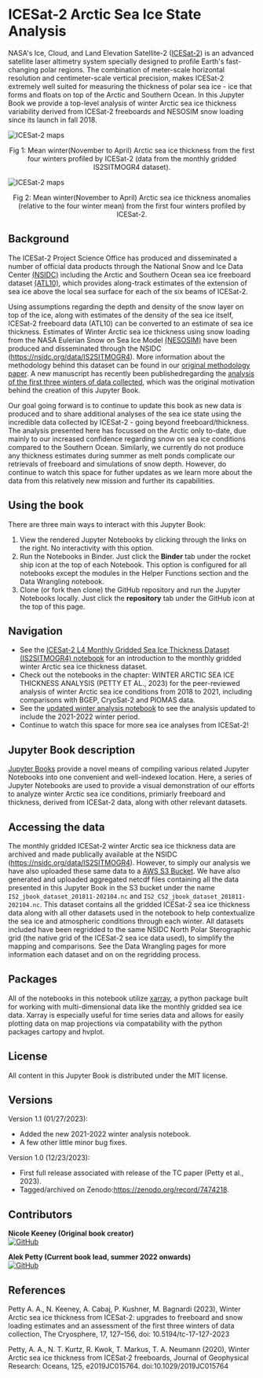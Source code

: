 ICESat-2 Arctic Sea Ice State Analysis
============================================= 

NASA's Ice, Cloud, and Land Elevation Satellite-2 ([ICESat-2](https://icesat-2.gsfc.nasa.gov/)) is an advanced satellite laser altimetry system specially designed to profile Earth's fast-changing polar regions. The combination of meter-scale horizontal resolution and centimeter-scale vertical precision, makes ICESat-2 extremely well suited for measuring the thickness of polar sea ice - ice that forms and floats on top of the Arctic and Southern Ocean. In this Jupyter Book we provide a top-level analysis of winter Arctic sea ice thickness variability derived from ICESat-2 freeboards and NESOSIM snow loading since its launch in fall 2018.

![ICESat-2 maps](figs/maps_thickness_winter_2018_2022.png "ICESat-2 mean winter Arctic sea ice thickness")
<p align = "center">
Fig 1: Mean winter(November to April) Arctic sea ice thickness from the first four winters profiled by ICESat-2 (data from the monthly gridded IS2SITMOGR4 dataset).
</p>

![ICESat-2 maps](figs/maps_thickness_winter_anomaly_2018_2022.png "ICESat-2 mean winter Arctic sea ice thickness anomalies")
<p align = "center">
Fig 2: Mean winter(November to April) Arctic sea ice thickness anomalies (relative to the four winter mean) from the first four winters profiled by ICESat-2.
</p>


## Background 

The ICESat-2 Project Science Office has produced and disseminated a number of official data products through the National Snow and Ice Data Center [(NSIDC)](https://nsidc.org/data/icesat-2) including the Arctic and Southern Ocean sea ice freeboard dataset [(ATL10)](https://nsidc.org/data/ATL10), which provides along-track estimates of the extension of sea ice above the local sea surface for each of the six beams of ICESat-2. 

Using assumptions regarding the depth and density of the snow layer on top of the ice, along with estimates of the density of the sea ice itself,  ICESat-2 freeboard data (ATL10) can be converted to an estimate of sea ice thickness. Estimates of Winter Arctic sea ice thickness using snow loading from the NASA Eulerian Snow on Sea Ice Model [(NESOSIM)](https://github.com/akpetty/NESOSIM) have been produced and disseminated through the NSIDC (https://nsidc.org/data/IS2SITMOGR4). More information about the methodology behind this dataset can be found in our [original methodology paper](http://www.alekpetty.com/papers/petty2020). A new manuscript has recently been publishedregarding the [analysis of the first three winters of data collected](https://tc.copernicus.org/articles/17/127/2023/), which was the original motivation behind the creation of this Jupyter Book.

Our goal going forward is to continue to update this book as new data is produced and to share additional analyses of the sea ice state using the incredible data collected by ICESat-2 - going beyond freeboard/thickness. The analysis presented here has focussed on the Arctic only to-date, due mainly to our increased confidence regarding snow on sea ice conditions compared to the Southern Ocean. Similarly, we currently do not produce any thickness estimates during summer as melt ponds complicate our retrievals of freeboard and simulations of snow depth. However, do continue to watch this space for futher updates as we learn more about the data from this relatively new mission and further its capabilities. 

## Using the book
There are three main ways to interact with this Jupyter Book:
 1. View the rendered Jupyter Notebooks by clicking through the links on the right. No interactivity with this option.
 2. Run the Notebooks in Binder. Just click the **Binder** tab under the rocket ship icon at the top of each Notebook. This option is configured for all notebooks except the modules in the Helper Functions section and the Data Wrangling notebook. 
 3. Clone (or fork then clone) the GitHub repository and run the Jupyter Notebooks locally. Just click the **repository** tab under the GitHub icon at the top of this page. 

## Navigation
- See the [ICESat-2 L4 Monthly Gridded Sea Ice Thickness Dataset (IS2SITMOGR4) notebook](https://www.icesat-2-sea-ice-state.info/content/1_is2sitmogr4_intro.html) for an introduction to the monthly gridded winter Arctic sea ice thickness dataset.
- Check out the notebooks in the chapter: WINTER ARCTIC SEA ICE THICKNESS ANALYSIS (PETTY ET AL., 2023) for the peer-reviewed analysis of winter Arctic sea ice conditions from 2018 to 2021, including comparisons with BGEP, CryoSat-2 and PIOMAS data.
- See the [updated winter analysis notebook](https://www.icesat-2-sea-ice-state.info/content/2b_winter_arctic_sea_ice_variability_2022update.html) to see the analysis updated to include the 2021-2022 winter period. 
- Continue to watch this space for more sea ice analyses from ICESat-2!

## Jupyter Book description
[Jupyter Books](https://jupyterbook.org/intro.html) provide a novel means of compiling various related Jupyter Notebooks into one convenient and well-indexed location. Here, a series of Jupyter Notebooks are used to provide a visual demonstration of our efforts to analyze winter Arctic sea ice conditions, primiarly freeboard and thickness, derived from ICESat-2 data, along with other relevant datasets.

## Accessing the data 
The monthly gridded ICESat-2 winter Arctic sea ice thickness data are archived and made publically available at the NSIDC (https://nsidc.org/data/IS2SITMOGR4). However, to simply our analysis we have also uploaded these same data to a [AWS S3 Bucket](https://icesat-2-sea-ice-us-west-2.s3.us-west-2.amazonaws.com). We have also generated and uploaded aggregated netcdf files containing all the data presented in this Jupyter Book in the S3 bucket under the name `IS2_jbook_dataset_201811-202104.nc` and `IS2_CS2_jbook_dataset_201811-202104.nc`. This dataset contains all the gridded ICESat-2 sea ice thickness data along with all other datasets used in the notebook to help contextualize the sea ice and atmospheric conditions through each winter. All datasets included have been regridded to the same NSIDC North Polar Sterographic grid (the native grid of the ICESat-2 sea ice data used), to simplify the mapping and comparisons. See the Data Wrangling pages for more information each dataset and on on the regridding process.

## Packages 
All of the notebooks in this notebook utilize [xarray](http://xarray.pydata.org/en/stable/), a python package built for working with multi-dimensional data like the monthly gridded sea ice data. Xarray is especially useful for time series data and allows for easily plotting data on map projections via compatability with the python packages cartopy and hvplot. 

## License

All content in this Jupyter Book is distributed under the MIT license.  

## Versions

Version 1.1 (01/27/2023):
 - Added the new 2021-2022 winter analysis notebook.
 - A few other little minor bug fixes.

Version 1.0 (12/23/2023): 
 - First full release associated with release of the TC paper (Petty et al., 2023). 
 - Tagged/archived on Zenodo:https://zenodo.org/record/7474218.

## Contributors

**Nicole Keeney (Original book creator)**<br>
[![GitHub](https://badgen.net/badge/icon/github?icon=github&label)](https://github.com/nicolejkeeney)

**Alek Petty (Current book lead, summer 2022 onwards)**<br>
[![GitHub](https://badgen.net/badge/icon/github?icon=github&label)](https://github.com/akpetty) 

<!-- <iframe src="/flowers.html"
    width="100%"
    allow="encrypted-media"
    frameborder="0"
    >
</iframe> -->

## References

Petty A. A., N. Keeney, A. Cabaj, P. Kushner, M. Bagnardi (2023), Winter Arctic sea ice thickness from ICESat-2: upgrades to freeboard and snow loading estimates and an assessment of the first three winters of data collection, The Cryosphere, 17, 127–156, doi: 10.5194/tc-17-127-2023

Petty, A. A., N. T. Kurtz, R. Kwok, T. Markus, T. A. Neumann (2020), Winter Arctic sea ice thickness from ICESat‐2 freeboards, Journal of Geophysical Research: Oceans, 125, e2019JC015764. doi:10.1029/2019JC015764


 
